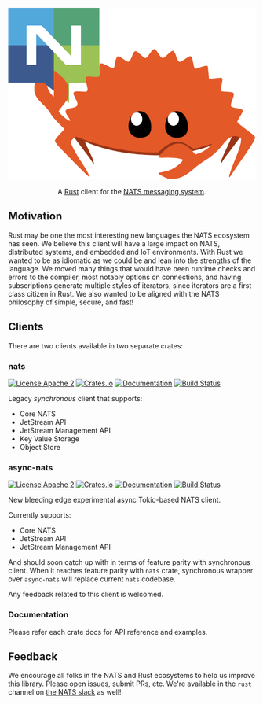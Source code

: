<p align="center">
  <img src="nats/logo/logo.svg">
</p>

<p align="center">
    A <a href="https://www.rust-lang.org/">Rust</a> client for the <a href="https://nats.io">NATS messaging system</a>.
</p>

## Motivation

Rust may be one the most interesting new languages the NATS ecosystem has seen.
We believe this client will have a large impact on NATS, distributed systems, and
embedded and IoT environments. With Rust we wanted to be as idiomatic as we
could be and lean into the strengths of the language. We moved many things that
would have been runtime checks and errors to the compiler, most notably options
on connections, and having subscriptions generate multiple styles of iterators,
since iterators are a first class citizen in Rust. We also wanted to be aligned
with the NATS philosophy of simple, secure, and fast!

## Clients

There are two clients available in two separate crates:

### nats

[![License Apache 2](https://img.shields.io/badge/License-Apache2-blue.svg)](https://www.apache.org/licenses/LICENSE-2.0)
[![Crates.io](https://img.shields.io/crates/v/nats.svg)](https://crates.io/crates/nats)
[![Documentation](https://docs.rs/nats/badge.svg)](https://docs.rs/nats/)
[![Build Status](https://github.com/nats-io/nats.rs/workflows/Rust/badge.svg)](https://github.com/nats-io/nats.rs/actions)

Legacy *synchronous* client that supports:

* Core NATS
* JetStream API
* JetStream Management API
* Key Value Storage
* Object Store

### async-nats

[![License Apache 2](https://img.shields.io/badge/License-Apache2-blue.svg)](https://www.apache.org/licenses/LICENSE-2.0)
[![Crates.io](https://img.shields.io/crates/v/async-nats.svg)](https://crates.io/crates/async-nats)
[![Documentation](https://docs.rs/async-nats/badge.svg)](https://docs.rs/async-nats/)
[![Build Status](https://github.com/nats-io/nats.rs/workflows/Rust/badge.svg)](https://github.com/nats-io/nats.rs/actions)


New bleeding edge experimental async Tokio-based NATS client.

Currently supports:

* Core NATS
* JetStream API
* JetStream Management API

And should soon catch up with in terms of feature parity with synchronous client.
When it reaches feature parity with `nats` crate, synchronous wrapper over `async-nats` will
replace current `nats` codebase.

Any feedback related to this client is welcomed.

### Documentation

Please refer each crate docs for API reference and examples.

## Feedback

We encourage all folks in the NATS and Rust ecosystems to help us
improve this library. Please open issues, submit PRs, etc. We're
available in the `rust` channel on [the NATS slack](https://slack.nats.io)
as well!

